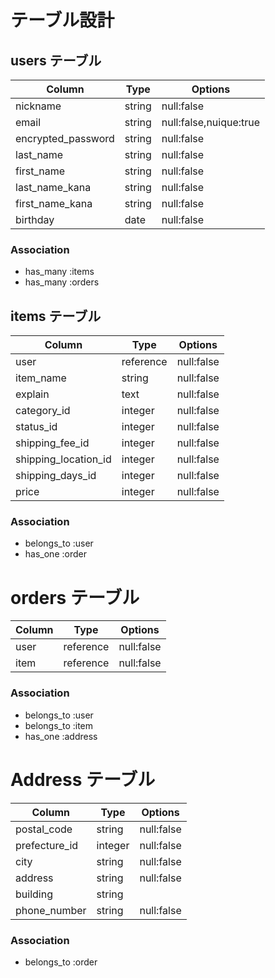 # テーブル設計
## users テーブル
| Column           | Type      | Options                 |
|------------------|-----------|-------------------------|
|nickname          | string    |null:false               |
|email             | string    |null:false,nuique:true   |
|encrypted_password| string    |null:false               |
|last_name         | string    |null:false               |
|first_name        | string    |null:false               |
|last_name_kana    | string    |null:false               |
|first_name_kana   | string    |null:false               |
|birthday          | date      |null:false               |
### Association
- has_many :items
- has_many :orders

## items テーブル
| Column             | Type      | Options      |
|--------------------|-----------|--------------|
|user                | reference |null:false    |
|item_name           | string    |null:false    |
|explain             | text      |null:false    |
|category_id         | integer   |null:false    |
|status_id           | integer   |null:false    |
|shipping_fee_id     | integer   |null:false    |
|shipping_location_id| integer   |null:false    |
|shipping_days_id    | integer   |null:false    |
|price               | integer   |null:false    |
### Association
- belongs_to :user
- has_one :order

# orders テーブル
| Column          | Type      | Options      |
|-----------------|-----------|--------------|
|user             | reference |null:false    |
|item             | reference |null:false    |

### Association

- belongs_to :user
- belongs_to :item
- has_one :address


# Address テーブル
| Column          | Type      | Options      |
|-----------------|-----------|--------------|
|postal_code      | string    |null:false    |
|prefecture_id    | integer   |null:false    |
|city             | string    |null:false    |
|address          | string    |null:false    |
|building         | string    |              |
|phone_number     | string    |null:false    |

### Association
- belongs_to :order